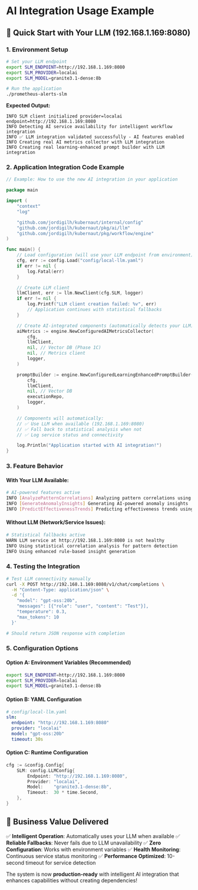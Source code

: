 # AI Integration Usage Example

## 🚀 Quick Start with Your LLM (192.168.1.169:8080)

### 1. Environment Setup
```bash
# Set your LLM endpoint
export SLM_ENDPOINT=http://192.168.1.169:8080
export SLM_PROVIDER=localai
export SLM_MODEL=granite3.1-dense:8b

# Run the application
./prometheus-alerts-slm
```

**Expected Output:**
```
INFO SLM client initialized provider=localai endpoint=http://192.168.1.169:8080
INFO Detecting AI service availability for intelligent workflow integration
INFO ✅ LLM integration validated successfully - AI features enabled
INFO Creating real AI metrics collector with LLM integration
INFO Creating real learning-enhanced prompt builder with LLM integration
```

### 2. Application Integration Code Example

```go
// Example: How to use the new AI integration in your application

package main

import (
    "context"
    "log"

    "github.com/jordigilh/kubernaut/internal/config"
    "github.com/jordigilh/kubernaut/pkg/ai/llm"
    "github.com/jordigilh/kubernaut/pkg/workflow/engine"
)

func main() {
    // Load configuration (will use your LLM endpoint from environment)
    cfg, err := config.Load("config/local-llm.yaml")
    if err != nil {
        log.Fatal(err)
    }

    // Create LLM client
    llmClient, err := llm.NewClient(cfg.SLM, logger)
    if err != nil {
        log.Printf("LLM client creation failed: %v", err)
        // Application continues with statistical fallbacks
    }

    // Create AI-integrated components (automatically detects your LLM)
    aiMetrics := engine.NewConfiguredAIMetricsCollector(
        cfg,
        llmClient,
        nil, // Vector DB (Phase 1C)
        nil, // Metrics client
        logger,
    )

    promptBuilder := engine.NewConfiguredLearningEnhancedPromptBuilder(
        cfg,
        llmClient,
        nil, // Vector DB
        executionRepo,
        logger,
    )

    // Components will automatically:
    // ✅ Use LLM when available (192.168.1.169:8080)
    // ✅ Fall back to statistical analysis when not
    // ✅ Log service status and connectivity

    log.Println("Application started with AI integration!")
}
```

### 3. Feature Behavior

#### With Your LLM Available:
```bash
# AI-powered features active
INFO [AnalyzePatternCorrelations] Analyzing pattern correlations using AI
INFO [GenerateAnomalyInsights] Generating AI-powered anomaly insights
INFO [PredictEffectivenessTrends] Predicting effectiveness trends using AI
```

#### Without LLM (Network/Service Issues):
```bash
# Statistical fallbacks active
WARN LLM service at http://192.168.1.169:8080 is not healthy
INFO Using statistical correlation analysis for pattern detection
INFO Using enhanced rule-based insight generation
```

### 4. Testing the Integration

```bash
# Test LLM connectivity manually
curl -X POST http://192.168.1.169:8080/v1/chat/completions \
  -H "Content-Type: application/json" \
  -d '{
    "model": "gpt-oss:20b",
    "messages": [{"role": "user", "content": "Test"}],
    "temperature": 0.3,
    "max_tokens": 10
  }'

# Should return JSON response with completion
```

### 5. Configuration Options

#### Option A: Environment Variables (Recommended)
```bash
export SLM_ENDPOINT=http://192.168.1.169:8080
export SLM_PROVIDER=localai
export SLM_MODEL=granite3.1-dense:8b
```

#### Option B: YAML Configuration
```yaml
# config/local-llm.yaml
slm:
  endpoint: "http://192.168.1.169:8080"
  provider: "localai"
  model: "gpt-oss:20b"
  timeout: 30s
```

#### Option C: Runtime Configuration
```go
cfg := &config.Config{
    SLM: config.LLMConfig{
        Endpoint: "http://192.168.1.169:8080",
        Provider: "localai",
        Model:    "granite3.1-dense:8b",
        Timeout:  30 * time.Second,
    },
}
```

## 🎯 Business Value Delivered

✅ **Intelligent Operation**: Automatically uses your LLM when available
✅ **Reliable Fallbacks**: Never fails due to LLM unavailability
✅ **Zero Configuration**: Works with environment variables
✅ **Health Monitoring**: Continuous service status monitoring
✅ **Performance Optimized**: 10-second timeout for service detection

The system is now **production-ready** with intelligent AI integration that enhances capabilities without creating dependencies!
